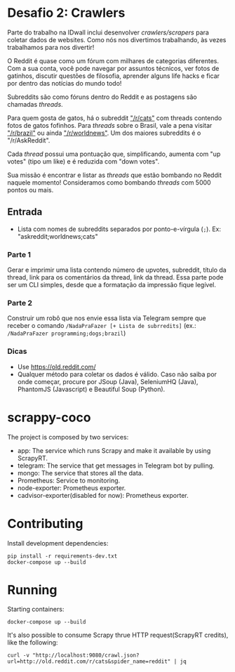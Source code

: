 # Desafio 2: Crawlers

Parte do trabalho na IDwall inclui desenvolver *crawlers/scrapers* para coletar dados de websites.
Como nós nos divertimos trabalhando, às vezes trabalhamos para nos divertir!

O Reddit é quase como um fórum com milhares de categorias diferentes. Com a sua conta, você pode navegar por assuntos técnicos, ver fotos de gatinhos, discutir questões de filosofia, aprender alguns life hacks e ficar por dentro das notícias do mundo todo!

Subreddits são como fóruns dentro do Reddit e as postagens são chamadas *threads*.

Para quem gosta de gatos, há o subreddit ["/r/cats"](https://www.reddit.com/r/cats) com threads contendo fotos de gatos fofinhos.
Para *threads* sobre o Brasil, vale a pena visitar ["/r/brazil"](https://www.reddit.com/r/brazil) ou ainda ["/r/worldnews"](https://www.reddit.com/r/worldnews/).
Um dos maiores subreddits é o "/r/AskReddit".

Cada *thread* possui uma pontuação que, simplificando, aumenta com "up votes" (tipo um like) e é reduzida com "down votes".

Sua missão é encontrar e listar as *threads* que estão bombando no Reddit naquele momento!
Consideramos como bombando *threads* com 5000 pontos ou mais.

## Entrada
- Lista com nomes de subreddits separados por ponto-e-vírgula (`;`). Ex: "askreddit;worldnews;cats"

### Parte 1
Gerar e imprimir uma lista contendo número de upvotes, subreddit, título da thread, link para os comentários da thread, link da thread.
Essa parte pode ser um CLI simples, desde que a formatação da impressão fique legível.

### Parte 2
Construir um robô que nos envie essa lista via Telegram sempre que receber o comando `/NadaPraFazer [+ Lista de subrredits]` (ex.: `/NadaPraFazer programming;dogs;brazil`)

### Dicas
 - Use https://old.reddit.com/
 - Qualquer método para coletar os dados é válido. Caso não saiba por onde começar, procure por JSoup (Java), SeleniumHQ (Java), PhantomJS (Javascript) e Beautiful Soup (Python).


# scrappy-coco

The project is composed by two services:
- app:
    The service which runs Scrapy and make it available by using ScrapyRT.
- telegram:
    The service that get messages in Telegram bot by pulling.
- mongo:
    The service that stores all the data.
- Prometheus:
    Service to monitoring.
- node-exporter:
    Prometheus exporter.
- cadvisor-exporter(disabled for now):
    Prometheus exporter.


Contributing
============

Install development dependencies:
```shell
pip install -r requirements-dev.txt
docker-compose up --build
```


Running
=======

Starting containers:
```shell
docker-compose up --build
```

It's also possible to consume Scrapy thrue HTTP request(ScrapyRT credits), like the following:
```shell
curl -v "http://localhost:9080/crawl.json?url=http://old.reddit.com/r/cats&spider_name=reddit" | jq
```